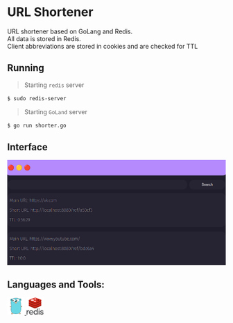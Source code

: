 # URL Shortener
URL shortener based on GoLang and Redis. <br>
All data is stored in Redis. <br>
Client abbreviations are stored in cookies and are checked for TTL

## Running
 > Starting ```redis``` server <br>
``` bash
$ sudo redis-server
```

> Starting ```GoLand``` server
``` bash
$ go run shorter.go
```

## Interface
![Interface](./images/interface.png)

## Languages and Tools:
<p align="left"> <a href="https://golang.org" target="_blank" rel="noreferrer"> <img src="https://raw.githubusercontent.com/devicons/devicon/master/icons/go/go-original.svg" alt="go" width="40" height="40"/> </a> <a href="https://redis.io" target="_blank" rel="noreferrer"> <img src="https://raw.githubusercontent.com/devicons/devicon/master/icons/redis/redis-original-wordmark.svg" alt="redis" width="40" height="40"/> </a> </p>
